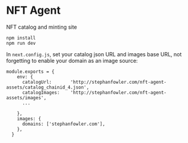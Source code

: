 # NFT Agent

NFT catalog and minting site 

```
npm install
npm run dev
```

In `next.config.js`, set your catalog json URL and images base URL, not forgetting to enable your domain as an image source: 
```
module.exports = {
    env: {
      catalogUrl:       'http://stephanfowler.com/nft-agent-assets/catalog_chainid_4.json',
      catalogImages:    'http://stephanfowler.com/nft-agent-assets/images',
      ...

    },
    images: {
      domains: ['stephanfowler.com'],
    },
  }
  ```